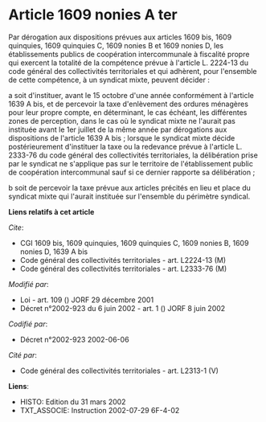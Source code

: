 # Article 1609 nonies A ter

Par dérogation aux dispositions prévues aux articles 1609 bis, 1609 quinquies, 1609 quinquies C, 1609 nonies B et 1609 nonies
D, les établissements publics de coopération intercommunale à fiscalité propre qui exercent la totalité de la compétence
prévue à l'article L. 2224-13 du code général des collectivités territoriales et qui adhèrent, pour l'ensemble de cette
compétence, à un syndicat mixte, peuvent décider :

a soit d'instituer, avant le 15 octobre d'une année conformément à l'article 1639 A bis, et de percevoir la taxe d'enlèvement
des ordures ménagères pour leur propre compte, en déterminant, le cas échéant, les différentes zones de perception, dans le
cas où le syndicat mixte ne l'aurait pas instituée avant le 1er juillet de la même année par dérogations aux dispositions de
l'article 1639 A bis ; lorsque le syndicat mixte décide postérieurement d'instituer la taxe ou la redevance prévue à
l'article L. 2333-76 du code général des collectivités territoriales, la délibération prise par le syndicat ne s'applique pas
sur le territoire de l'établissement public de coopération intercommunal sauf si ce dernier rapporte sa délibération ;

b soit de percevoir la taxe prévue aux articles précités en lieu et place du syndicat mixte qui l'aurait instituée sur
l'ensemble du périmètre syndical.

**Liens relatifs à cet article**

_Cite_:

  - CGI 1609 bis, 1609 quinquies, 1609 quinquies C, 1609 nonies B, 1609 nonies D, 1639 A bis
  - Code général des collectivités territoriales - art. L2224-13 (M)
  - Code général des collectivités territoriales - art. L2333-76 (M)

_Modifié par_:

  - Loi - art. 109 () JORF 29 décembre 2001
  - Décret n°2002-923 du 6 juin 2002 - art. 1 () JORF 8 juin 2002

_Codifié par_:

  - Décret n°2002-923 2002-06-06

_Cité par_:

  - Code général des collectivités territoriales - art. L2313-1 (V)

**Liens**:

  - HISTO: Edition du 31 mars 2002
  - TXT_ASSOCIE: Instruction 2002-07-29 6F-4-02

